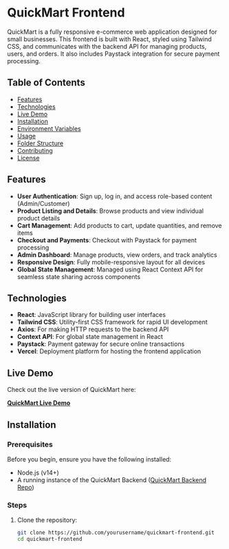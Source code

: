 # QuickMart Frontend

QuickMart is a fully responsive e-commerce web application designed for small businesses. This frontend is built with React, styled using Tailwind CSS, and communicates with the backend API for managing products, users, and orders. It also includes Paystack integration for secure payment processing.

## Table of Contents

- [Features](#features)
- [Technologies](#technologies)
- [Live Demo](#live-demo)
- [Installation](#installation)
- [Environment Variables](#environment-variables)
- [Usage](#usage)
- [Folder Structure](#folder-structure)
- [Contributing](#contributing)
- [License](#license)

## Features

- **User Authentication**: Sign up, log in, and access role-based content (Admin/Customer)
- **Product Listing and Details**: Browse products and view individual product details
- **Cart Management**: Add products to cart, update quantities, and remove items
- **Checkout and Payments**: Checkout with Paystack for payment processing
- **Admin Dashboard**: Manage products, view orders, and track analytics
- **Responsive Design**: Fully mobile-responsive layout for all devices
- **Global State Management**: Managed using React Context API for seamless state sharing across components

## Technologies

- **React**: JavaScript library for building user interfaces
- **Tailwind CSS**: Utility-first CSS framework for rapid UI development
- **Axios**: For making HTTP requests to the backend API
- **Context API**: For global state management in React
- **Paystack**: Payment gateway for secure online transactions
- **Vercel**: Deployment platform for hosting the frontend application

## Live Demo

Check out the live version of QuickMart here:

[**QuickMart Live Demo**]()

## Installation

### Prerequisites

Before you begin, ensure you have the following installed:

- Node.js (v14+)
- A running instance of the QuickMart Backend ([QuickMart Backend Repo]())

### Steps

1. Clone the repository:

   ```bash
   git clone https://github.com/yourusername/quickmart-frontend.git
   cd quickmart-frontend
   ```
